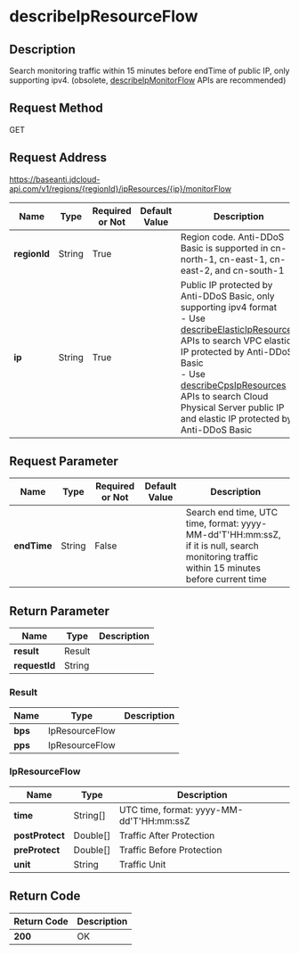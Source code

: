 # describeIpResourceFlow


## Description
Search monitoring traffic within 15 minutes before endTime of public IP, only supporting ipv4. (obsolete, <a href="http://docs.jdcloud.com/anti-ddos-basic/api/describeipmonitorflow">describeIpMonitorFlow</a> APIs are recommended)


## Request Method
GET

## Request Address
https://baseanti.jdcloud-api.com/v1/regions/{regionId}/ipResources/{ip}/monitorFlow

|Name|Type|Required or Not|Default Value|Description|
|---|---|---|---|---|
|**regionId**|String|True| |Region code. Anti-DDoS Basic is supported in cn-north-1, cn-east-1, cn-east-2, and cn-south-1|
|**ip**|String|True| |Public IP protected by Anti-DDoS Basic, only supporting ipv4 format<br>- Use <a href="http://docs.jdcloud.com/anti-ddos-basic/api/describeelasticipresources">describeElasticIpResources</a> APIs to search VPC elastic IP protected by Anti-DDoS Basic<br>- Use <a href="http://docs.jdcloud.com/anti-ddos-basic/api/describecpsipresources">describeCpsIpResources</a> APIs to search Cloud Physical Server public IP and elastic IP protected by Anti-DDoS Basic|

## Request Parameter
|Name|Type|Required or Not|Default Value|Description|
|---|---|---|---|---|
|**endTime**|String|False| |Search end time, UTC time, format: yyyy-MM-dd'T'HH:mm:ssZ, if it is null, search monitoring traffic within 15 minutes before current time|


## Return Parameter
|Name|Type|Description|
|---|---|---|
|**result**|Result| |
|**requestId**|String| |

### Result
|Name|Type|Description|
|---|---|---|
|**bps**|IpResourceFlow| |
|**pps**|IpResourceFlow| |
### IpResourceFlow
|Name|Type|Description|
|---|---|---|
|**time**|String[]|UTC time, format: yyyy-MM-dd'T'HH:mm:ssZ|
|**postProtect**|Double[]|Traffic After Protection|
|**preProtect**|Double[]|Traffic Before Protection|
|**unit**|String|Traffic Unit|

## Return Code
|Return Code|Description|
|---|---|
|**200**|OK|

